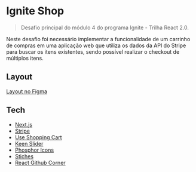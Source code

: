 # Ignite Shop

> Desafio principal do módulo 4 do programa Ignite - Trilha React 2.0.

Neste desafio foi necessário implementar a funcionalidade de um carrinho de compras em uma aplicação web que utiliza os dados da API do Stripe para buscar os itens existentes, sendo possível realizar o checkout de múltiplos itens.


## Layout

[Layout no Figma][figma]

## Tech

- [Next.js][next]
- [Stripe][stripe]
- [Use Shopping Cart][useshoppingcart]
- [Keen Slider][keen_slider]
- [Phosphor Icons][phosphor]
- [Stiches][stiches]
- [React Github Corner][react-github-corner]


[next]: https://nextjs.org
[stripe]: https://stripe.com
[stiches]: https://stitches.dev
[phosphor]: https://phosphoricons.com
[keen_slider]: https://keen-slider.io
[useshoppingcart]: https://useshoppingcart.com
[react-github-corner]: https://www.npmjs.com/package/react-github-corner
[figma]: https://www.figma.com/file/9BwxcdVuuENh8zZRPxkrPo/Ignite-Shop-2.0-Copy?fuid=825800961521335351
